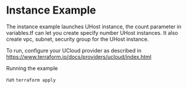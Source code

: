# Instance Example

The instance example launches UHost instance, the count parameter in variables.tf can let you create specify number UHost instances. It also create vpc, subnet, security group for the UHost instance.

To run, configure your UCloud provider as described in https://www.terraform.io/docs/providers/ucloud/index.html

Running the example

run `terraform apply`
